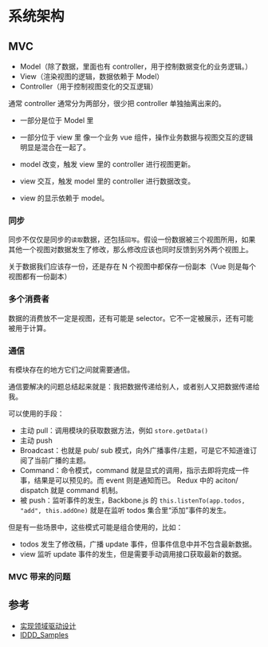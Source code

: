 # 系统架构

## MVC

- Model（除了数据，里面也有 controller，用于控制数据变化的业务逻辑。）
- View（渲染视图的逻辑，数据依赖于 Model）
- Controller（用于控制视图变化的交互逻辑）

通常 controller 通常分为两部分，很少把 controller 单独抽离出来的。
- 一部分是位于 Model 里
- 一部分位于 view 里
像一个业务 vue 组件，操作业务数据与视图交互的逻辑明显是混合在一起了。

- model 改变，触发 view 里的 controller 进行视图更新。
- view 交互，触发 model 里的 controller 进行数据改变。
- view 的显示依赖于 model。

### 同步

同步不仅仅是同步的`读取`数据，还包括`回写`。假设一份数据被三个视图所用，如果其他一个视图对数据发生了修改，那么修改应该也同时反馈到另外两个视图上。

关于数据我们应该存一份，还是存在 N 个视图中都保存一份副本（Vue 则是每个视图都有一份副本）

### 多个消费者

数据的消费放不一定是视图，还有可能是 selector。它不一定被展示，还有可能被用于计算。

### 通信

有模块存在的地方它们之间就需要通信。

通信要解决的问题总结起来就是：我把数据传递给别人，或者别人又把数据传递给我。

可以使用的手段：
- 主动 pull：调用模块的获取数据方法，例如 `store.getData()`
- 主动 push
- Broadcast：也就是 pub/ sub 模式，向外广播事件/主题，可是它不知道谁订阅了当前广播的主题。
- Command：命令模式，command 就是显式的调用，指示去即将完成一件事，结果是可以预见的。而 event 则是通知而已。 Redux 中的 aciton/ dispatch 就是 command 机制。
- 被 push：监听事件的发生，Backbone.js 的 `this.listenTo(app.todos, "add", this.addOne)` 就是在监听 todos 集合里“添加”事件的发生。

但是有一些场景中，这些模式可能是组合使用的，比如：
- todos 发生了修改稿，广播 update 事件，但事件信息中并不包含最新数据。
- view 监听 update 事件的发生，但是需要手动调用接口获取最新的数据。

### MVC 带来的问题


## 参考

- [实现领域驱动设计](https://book.douban.com/subject/25844633/)
- [IDDD_Samples](https://github.com/VaughnVernon/IDDD_Samples)